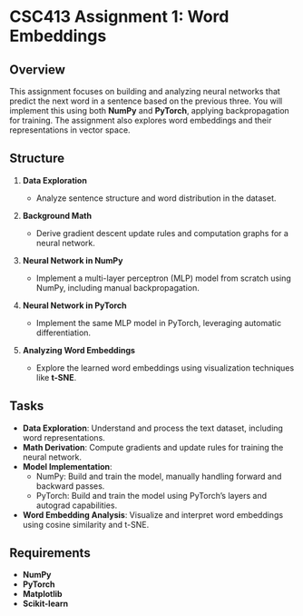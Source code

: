 # CSC413 Assignment 1: Word Embeddings

## Overview
This assignment focuses on building and analyzing neural networks that predict the next word in a sentence based on the previous three. You will implement this using both **NumPy** and **PyTorch**, applying backpropagation for training. The assignment also explores word embeddings and their representations in vector space.

## Structure
1. **Data Exploration**
   - Analyze sentence structure and word distribution in the dataset.
   
2. **Background Math**
   - Derive gradient descent update rules and computation graphs for a neural network.

3. **Neural Network in NumPy**
   - Implement a multi-layer perceptron (MLP) model from scratch using NumPy, including manual backpropagation.

4. **Neural Network in PyTorch**
   - Implement the same MLP model in PyTorch, leveraging automatic differentiation.

5. **Analyzing Word Embeddings**
   - Explore the learned word embeddings using visualization techniques like **t-SNE**.

## Tasks
- **Data Exploration**: Understand and process the text dataset, including word representations.
- **Math Derivation**: Compute gradients and update rules for training the neural network.
- **Model Implementation**:
  - NumPy: Build and train the model, manually handling forward and backward passes.
  - PyTorch: Build and train the model using PyTorch’s layers and autograd capabilities.
- **Word Embedding Analysis**: Visualize and interpret word embeddings using cosine similarity and t-SNE.

## Requirements
- **NumPy**
- **PyTorch**
- **Matplotlib**
- **Scikit-learn**